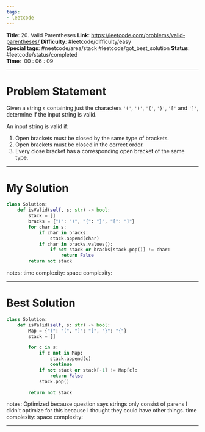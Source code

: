 ```yaml
---
tags:
- leetcode
---
```

**Title**: 20. Valid Parentheses
**Link**: https://leetcode.com/problems/valid-parentheses/
**Difficulty**: #leetcode/difficulty/easy  
**Special tags**: #neetcode/area/stack #leetcode/got_best_solution 
**Status**: #leetcode/status/completed  
**Time**:  00 : 06 : 09

---
# Problem Statement
Given a string `s` containing just the characters `'('`, `')'`, `'{'`, `'}'`, `'['` and `']'`, determine if the input string is valid.

An input string is valid if:

1.  Open brackets must be closed by the same type of brackets.
2.  Open brackets must be closed in the correct order.
3.  Every close bracket has a corresponding open bracket of the same type.
---
# My Solution
```python
class Solution:
    def isValid(self, s: str) -> bool:
        stack = []
        bracks = {"(": ")", "{": "}", "[": "]"}
        for char in s:
            if char in bracks:
                stack.append(char)
            if char in bracks.values():
                if not stack or bracks[stack.pop()] != char:
                    return False
        return not stack
```
notes: 
time complexity: 
space complexity: 

---
# Best Solution
```python
class Solution:
    def isValid(self, s: str) -> bool:
        Map = {")": "(", "]": "[", "}": "{"}
        stack = []

        for c in s:
            if c not in Map:
                stack.append(c)
                continue
            if not stack or stack[-1] != Map[c]:
                return False
            stack.pop()

        return not stack
```
notes: Optimized because question says strings only consist of parens I didn't optimize for this because I thought they could have other things.
time complexity: 
space complexity: 

---

